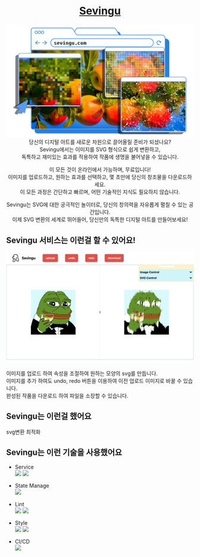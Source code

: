 <div align="center">

# [Sevingu](https://www.sevingu.com/)

![img_to_svg](./packages/website/public/site_exam.jpg)
당신의 디지털 아트를 새로운 차원으로 끌어올릴 준비가 되셨나요?  
Sevingu에서는 이미지를 SVG 형식으로 쉽게 변환하고,  
 독특하고 재미있는 효과를 적용하여 작품에 생명을 불어넣을 수 있습니다.

이 모든 것이 온라인에서 가능하며, 무료입니다!  
이미지를 업로드하고, 원하는 효과를 선택하고, 몇 초만에 당신의 창조물을 다운로드하세요.  
이 모든 과정은 간단하고 빠르며, 어떤 기술적인 지식도 필요하지 않습니다.

Sevingu는 SVG에 대한 궁극적인 놀이터로, 당신의 창의력을 자유롭게 펼칠 수 있는 공간입니다.  
이제 SVG 변환의 세계로 뛰어들어, 당신만의 독특한 디지털 아트를 만들어보세요!

</div>

## Sevingu 서비스는 이런걸 할 수 있어요!

![sevingu_preview](./packages/website/public/preview_img.png)

이미지를 업로드 하여 속성을 조절하여 원하는 모양의 svg를 만듭니다.  
이미지를 추가 하여도 undo, redo 버튼을 이용하여 이전 업로드 이미지로 바꿀 수 있습니다.  
완성된 작품을 다운로드 하여 파일을 소장할 수 있습니다.

## Sevingu는 이런걸 했어요

svg변환 최적화

## Sevingu는 이런 기술을 사용했어요

- Service  
  <img src="https://img.shields.io/badge/React-61DAFB?style=for-the-badge&logo=React&logoColor=white">
  <img src="https://img.shields.io/badge/typescript-3178C6?style=for-the-badge&logo=typescript&logoColor=white">

- State Manage  
  <img src="https://img.shields.io/badge/zustand-433e38?style=for-the-badge&logo=zustand&logoColor=white">

- Lint  
  <img src="https://img.shields.io/badge/eslint-4B32C3?style=for-the-badge&logo=eslint&logoColor=white">
  <img src="https://img.shields.io/badge/prettier-F7B93E?style=for-the-badge&logo=prettier&logoColor=white">

- Style  
  <img src="https://img.shields.io/badge/tailwindcss-06B6D4?style=for-the-badge&logo=tailwindcss&logoColor=white">
  <img src="https://img.shields.io/badge/shadcnui-000000?style=for-the-badge&logo=shadcnui&logoColor=white">

- CI/CD  
  <img src="https://img.shields.io/badge/githubactions-2088FF?style=for-the-badge&logo=githubactions&logoColor=white">
